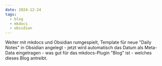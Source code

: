```yaml
---
date: 2024-12-24 
tags: 
  - blog
  - mkdocs
  - obsidian
---
```

Weiter mit mkdocs  und Obsidian rumgespielt, Template für neue "Daily Notes" in Obsidian angelegt - jetzt wird automatisch das Datum als Meta-Data eingetragen - was gut für das mkdocs-Plugin "Blog" ist - welches dieses Blog antreibt.
